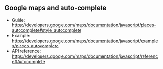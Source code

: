 ## Google maps and auto-complete
- Guide: https://developers.google.com/maps/documentation/javascript/places-autocomplete#style_autocomplete
- Example: https://developers.google.com/maps/documentation/javascript/examples/places-autocomplete
- API reference: https://developers.google.com/maps/documentation/javascript/reference#Autocomplete
